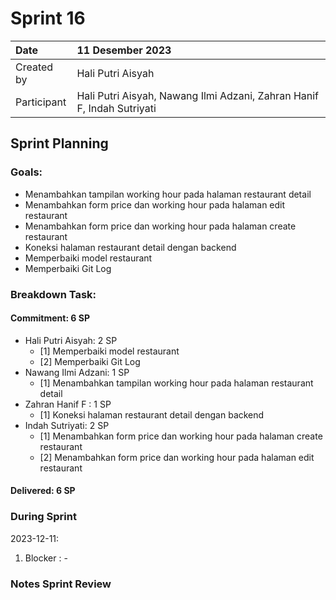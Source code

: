 # Sprint 16

|Date|11 Desember 2023|
| :- | :- |
|Created by|Hali Putri Aisyah|
|Participant|Hali Putri Aisyah, Nawang Ilmi Adzani, Zahran Hanif F, Indah Sutriyati|
## Sprint Planning
### Goals:
- Menambahkan tampilan working hour pada halaman restaurant detail
- Menambahkan form price dan working hour pada halaman edit restaurant
- Menambahkan form price dan working hour pada halaman create restaurant
- Koneksi halaman restaurant detail dengan backend
- Memperbaiki model restaurant
- Memperbaiki Git Log
### Breakdown Task:
#### Commitment: 6 SP
- Hali Putri Aisyah: 2 SP
  - [1] Memperbaiki model restaurant
  - [2] Memperbaiki Git Log
- Nawang Ilmi Adzani: 1 SP
  - [1] Menambahkan tampilan working hour pada halaman restaurant detail
- Zahran Hanif F : 1 SP
  - [1] Koneksi halaman restaurant detail dengan backend
- Indah Sutriyati: 2 SP
  - [1] Menambahkan form price dan working hour pada halaman create restaurant
  - [2] Menambahkan form price dan working hour pada halaman edit restaurant
#### Delivered:	 6 SP
### During Sprint
2023-12-11:

1. Blocker : -

### Notes Sprint Review


